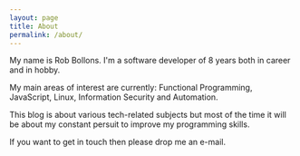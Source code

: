 ```yaml
---
layout: page
title: About
permalink: /about/
---
```

My name is Rob Bollons. I'm a software developer of 8 years both in career and in hobby.

My main areas of interest are currently: Functional Programming, JavaScript, Linux, Information Security and Automation.

This blog is about various tech-related subjects but most of the time it will be about my constant persuit to improve my programming skills.

If you want to get in touch then please drop me an e-mail.
